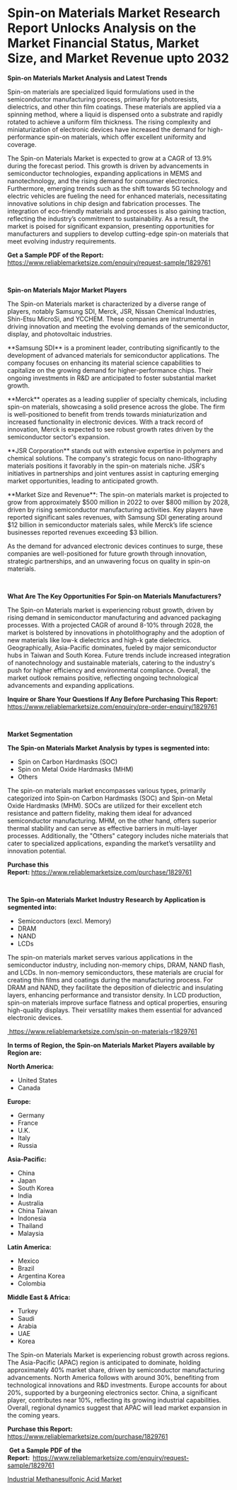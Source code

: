 <p><h1>Spin-on Materials Market Research Report Unlocks Analysis on the Market Financial Status, Market Size, and Market Revenue upto 2032</h1></p><p><strong>Spin-on Materials Market Analysis and Latest Trends</strong></p>
<p><p>Spin-on materials are specialized liquid formulations used in the semiconductor manufacturing process, primarily for photoresists, dielectrics, and other thin film coatings. These materials are applied via a spinning method, where a liquid is dispensed onto a substrate and rapidly rotated to achieve a uniform film thickness. The rising complexity and miniaturization of electronic devices have increased the demand for high-performance spin-on materials, which offer excellent uniformity and coverage.</p><p>The Spin-on Materials Market is expected to grow at a CAGR of 13.9% during the forecast period. This growth is driven by advancements in semiconductor technologies, expanding applications in MEMS and nanotechnology, and the rising demand for consumer electronics. Furthermore, emerging trends such as the shift towards 5G technology and electric vehicles are fueling the need for enhanced materials, necessitating innovative solutions in chip design and fabrication processes. The integration of eco-friendly materials and processes is also gaining traction, reflecting the industry’s commitment to sustainability. As a result, the market is poised for significant expansion, presenting opportunities for manufacturers and suppliers to develop cutting-edge spin-on materials that meet evolving industry requirements.</p></p>
<p><strong>Get a Sample PDF of the Report:&nbsp;</strong> <a href="https://www.reliablemarketsize.com/enquiry/request-sample/1829761?utm_campaign=2445&utm_medium=2&utm_source=Github&utm_content=ia&utm_term=03042025&utm_id=spin-on-materials">https://www.reliablemarketsize.com/enquiry/request-sample/1829761</a></p>
<p>&nbsp;</p>
<p><strong>Spin-on Materials Major Market Players</strong></p>
<p><p>The Spin-on Materials market is characterized by a diverse range of players, notably Samsung SDI, Merck, JSR, Nissan Chemical Industries, Shin-Etsu MicroSi, and YCCHEM. These companies are instrumental in driving innovation and meeting the evolving demands of the semiconductor, display, and photovoltaic industries.</p><p>**Samsung SDI** is a prominent leader, contributing significantly to the development of advanced materials for semiconductor applications. The company focuses on enhancing its material science capabilities to capitalize on the growing demand for higher-performance chips. Their ongoing investments in R&D are anticipated to foster substantial market growth.</p><p>**Merck** operates as a leading supplier of specialty chemicals, including spin-on materials, showcasing a solid presence across the globe. The firm is well-positioned to benefit from trends towards miniaturization and increased functionality in electronic devices. With a track record of innovation, Merck is expected to see robust growth rates driven by the semiconductor sector's expansion.</p><p>**JSR Corporation** stands out with extensive expertise in polymers and chemical solutions. The company's strategic focus on nano-lithography materials positions it favorably in the spin-on materials niche. JSR's initiatives in partnerships and joint ventures assist in capturing emerging market opportunities, leading to anticipated growth.</p><p>**Market Size and Revenue**: The spin-on materials market is projected to grow from approximately $500 million in 2022 to over $800 million by 2028, driven by rising semiconductor manufacturing activities. Key players have reported significant sales revenues, with Samsung SDI generating around $12 billion in semiconductor materials sales, while Merck’s life science businesses reported revenues exceeding $3 billion.</p><p>As the demand for advanced electronic devices continues to surge, these companies are well-positioned for future growth through innovation, strategic partnerships, and an unwavering focus on quality in spin-on materials.</p></p>
<p>&nbsp;</p>
<p><strong>What Are The Key Opportunities For Spin-on Materials Manufacturers?</strong></p>
<p><p>The Spin-on Materials market is experiencing robust growth, driven by rising demand in semiconductor manufacturing and advanced packaging processes. With a projected CAGR of around 8-10% through 2028, the market is bolstered by innovations in photolithography and the adoption of new materials like low-k dielectrics and high-k gate dielectrics. Geographically, Asia-Pacific dominates, fueled by major semiconductor hubs in Taiwan and South Korea. Future trends include increased integration of nanotechnology and sustainable materials, catering to the industry's push for higher efficiency and environmental compliance. Overall, the market outlook remains positive, reflecting ongoing technological advancements and expanding applications.</p></p>
<p><strong>Inquire or Share Your Questions If Any Before Purchasing This Report:</strong> <a href="https://www.reliablemarketsize.com/enquiry/pre-order-enquiry/1829761?utm_campaign=2445&utm_medium=2&utm_source=Github&utm_content=ia&utm_term=03042025&utm_id=spin-on-materials">https://www.reliablemarketsize.com/enquiry/pre-order-enquiry/1829761</a></p>
<p>&nbsp;</p>
<p><strong>Market Segmentation</strong></p>
<p><strong>The Spin-on Materials Market Analysis by types is segmented into:</strong></p>
<p><ul><li>Spin on Carbon Hardmasks (SOC)</li><li>Spin on Metal Oxide Hardmasks (MHM)</li><li>Others</li></ul></p>
<p><p>The spin-on materials market encompasses various types, primarily categorized into Spin-on Carbon Hardmasks (SOC) and Spin-on Metal Oxide Hardmasks (MHM). SOCs are utilized for their excellent etch resistance and pattern fidelity, making them ideal for advanced semiconductor manufacturing. MHM, on the other hand, offers superior thermal stability and can serve as effective barriers in multi-layer processes. Additionally, the "Others" category includes niche materials that cater to specialized applications, expanding the market’s versatility and innovation potential.</p></p>
<p><strong>Purchase this Report:&nbsp;</strong><a href="https://www.reliablemarketsize.com/purchase/1829761?utm_campaign=2445&utm_medium=2&utm_source=Github&utm_content=ia&utm_term=03042025&utm_id=spin-on-materials">https://www.reliablemarketsize.com/purchase/1829761</a></p>
<p>&nbsp;</p>
<p><strong>The Spin-on Materials Market Industry Research by Application is segmented into:</strong></p>
<p><ul><li>Semiconductors (excl. Memory)</li><li>DRAM</li><li>NAND</li><li>LCDs</li></ul></p>
<p><p>The spin-on materials market serves various applications in the semiconductor industry, including non-memory chips, DRAM, NAND flash, and LCDs. In non-memory semiconductors, these materials are crucial for creating thin films and coatings during the manufacturing process. For DRAM and NAND, they facilitate the deposition of dielectric and insulating layers, enhancing performance and transistor density. In LCD production, spin-on materials improve surface flatness and optical properties, ensuring high-quality displays. Their versatility makes them essential for advanced electronic devices.</p></p>
<p><a href="https://www.reliablemarketsize.com/spin-on-materials-r1829761?utm_campaign=2445&utm_medium=2&utm_source=Github&utm_content=ia&utm_term=03042025&utm_id=spin-on-materials">&nbsp;https://www.reliablemarketsize.com/spin-on-materials-r1829761</a></p>
<p><strong>In terms of Region, the Spin-on Materials Market Players available by Region are:</strong></p>
<p>
    <p> <strong> North America: </strong>
        <ul>
            <li>United States</li>
            <li>Canada</li>
        </ul>
        </p> 
    <p> <strong> Europe: </strong>
        <ul>
            <li>Germany</li>
            <li>France</li>
            <li>U.K.</li>
            <li>Italy</li>
            <li>Russia</li>
        </ul>
        </p> 
    <p> <strong> Asia-Pacific: </strong>
        <ul>
            <li>China</li>
            <li>Japan</li>
            <li>South Korea</li>
            <li>India</li>
            <li>Australia</li>
            <li>China Taiwan</li>
            <li>Indonesia</li>
            <li>Thailand</li>
            <li>Malaysia</li>
        </ul>
        </p> 
    <p> <strong> Latin America: </strong>
        <ul>
            <li>Mexico</li>
            <li>Brazil</li>
            <li>Argentina Korea</li>
            <li>Colombia</li>
        </ul>
        </p> 
    <p> <strong> Middle East & Africa: </strong>
        <ul>
            <li>Turkey</li>
            <li>Saudi</li>
            <li>Arabia</li>
            <li>UAE</li>
            <li>Korea</li>
        </ul>
    </p>
    </p>
<p><p>The Spin-on Materials Market is experiencing robust growth across regions. The Asia-Pacific (APAC) region is anticipated to dominate, holding approximately 40% market share, driven by semiconductor manufacturing advancements. North America follows with around 30%, benefiting from technological innovations and R&D investments. Europe accounts for about 20%, supported by a burgeoning electronics sector. China, a significant player, contributes near 10%, reflecting its growing industrial capabilities. Overall, regional dynamics suggest that APAC will lead market expansion in the coming years.</p></p>
<p><strong>Purchase this Report: </strong><a href="https://www.reliablemarketsize.com/purchase/1829761?utm_campaign=2445&utm_medium=2&utm_source=Github&utm_content=ia&utm_term=03042025&utm_id=spin-on-materials">https://www.reliablemarketsize.com/purchase/1829761</a></p>
<p>&nbsp;<strong>Get a Sample PDF of the Report:&nbsp;&nbsp;</strong><a href="https://www.reliablemarketsize.com/enquiry/request-sample/1829761?utm_campaign=2445&utm_medium=2&utm_source=Github&utm_content=ia&utm_term=03042025&utm_id=spin-on-materials">https://www.reliablemarketsize.com/enquiry/request-sample/1829761</a></p>
<p><strong></strong></p>
<p><p><a href="https://github.com/leopardmicheal7019/Market-Research-Report-List-1/blob/main/industrial-methanesulfonic-acid-market.md?utm_campaign=2445&utm_medium=2&utm_source=Github&utm_content=ia&utm_term=03042025&utm_id=spin-on-materials">Industrial Methanesulfonic Acid Market</a></p></p>